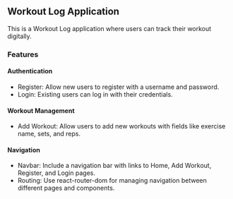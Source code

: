 ## Workout Log Application

This is a Workout Log application where users can track their workout digitally.

### Features

#### Authentication

  - Register: Allow new users to register with a username and password.
  - Login: Existing users can log in with their credentials.

#### Workout Management

  - Add Workout: Allow users to add new workouts with fields like exercise name, sets, and reps.

#### Navigation

  - Navbar: Include a navigation bar with links to Home, Add Workout, Register, and Login pages.
  - Routing: Use react-router-dom for managing navigation between different pages and components.
